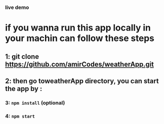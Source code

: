 ### live demo 
# if you wanna run this app locally in your machin can follow these steps 
## 1:  git clone https://github.com/amirCodes/weatherApp.git

## 2: then go toweatherApp directory, you can start the app by : 

### 3: `npm install` (optional)

### 4: `npm start`



